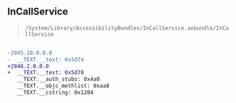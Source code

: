 ## InCallService

> `/System/Library/AccessibilityBundles/InCallService.axbundle/InCallService`

```diff

-2945.10.0.0.0
-  __TEXT.__text: 0x5d74
+2948.2.0.0.0
+  __TEXT.__text: 0x5d78
   __TEXT.__auth_stubs: 0x4a0
   __TEXT.__objc_methlist: 0xaa8
   __TEXT.__cstring: 0x1204

```
